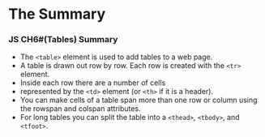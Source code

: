 # The Summary

### JS CH6#(Tables) Summary

* The `<table>` element is used to add tables to a web page.
* A table is drawn out row by row. Each row is created with the `<tr>` element.
* Inside each row there are a number of cells
* represented by the `<td>` element (or `<th>` if it is a header).
* You can make cells of a table span more than one row or column using the rowspan and colspan attributes.
* For long tables you can split the table into a `<thead>`, `<tbody>`, and `<tfoot>`.

